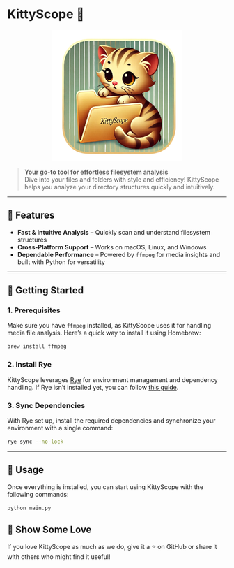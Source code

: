 # KittyScope 🐾

<div style="text-align: center">
    <img src="./src/kittyscope/assets/icons/app_icon.png" width=300>
</div>

> **Your go-to tool for effortless filesystem analysis**  
> Dive into your files and folders with style and efficiency! KittyScope helps you analyze your directory structures quickly and intuitively.

---

## 🌟 Features

- **Fast & Intuitive Analysis** – Quickly scan and understand filesystem structures
- **Cross-Platform Support** – Works on macOS, Linux, and Windows
- **Dependable Performance** – Powered by `ffmpeg` for media insights and built with Python for versatility

---

## 🚀 Getting Started

### 1. Prerequisites

Make sure you have `ffmpeg` installed, as KittyScope uses it for handling media file analysis. Here’s a quick way to install it using Homebrew:

```bash
brew install ffmpeg
```

### 2. Install Rye

KittyScope leverages [Rye](https://rye.astral.sh/guide/installation/) for environment management and dependency handling. If Rye isn’t installed yet, you can follow [this guide](https://rye.astral.sh/guide/installation/).

### 3. Sync Dependencies

With Rye set up, install the required dependencies and synchronize your environment with a single command:

```bash
rye sync --no-lock
```

---

## 🔧 Usage

Once everything is installed, you can start using KittyScope with the following commands:

```bash
python main.py
```

## 🐾 Show Some Love

If you love KittyScope as much as we do, give it a ⭐ on GitHub or share it with others who might find it useful!
